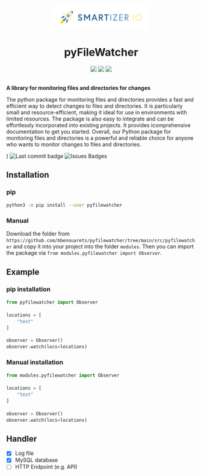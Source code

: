 <p align="center">
  <a href="https://github.com/bbenouarets/pyfilewatcher">
    <img alt="pyFileWatcher" src="./.smartizer/logo.png" width="250" />
  </a>
</p>

<h1 align="center">
  pyFileWatcher
</h1>

<div align="center">
    <img src="https://img.shields.io/github/downloads/bbenouarets/pyfilewatcher/total?style=for-the-badge" />
    <img src="https://img.shields.io/github/last-commit/bbenouarets/pyfilewatcher?color=%231BCBF2&style=for-the-badge" />
    <img src="https://img.shields.io/github/issues/bbenouarets/pyfilewatcher?style=for-the-badge" />
</div>

<br />

**A library for monitoring files and directories for changes**


The python package for monitoring files and directories provides a fast and efficient way to detect changes to files and directories. It is particularly small and resource-efficient, making it ideal for use in environments with limited resources.
The package is also easy to integrate and can be effortlessly incorporated into existing projects. It provides icomprehensive documentation to get you started.
Overall, our Python package for monitoring files and directories is a powerful and reliable choice for anyone who wants to monitor changes to files and directories.

) ![Last commit badge]() ![Issues Badges]()

## Installation

### pip

```bash
python3 -m pip install --user pyfilewatcher
```

### Manual

Download the folder from `https://github.com/bbenouarets/pyfilewatcher/tree/main/src/pyfilewatcher` and copy it into your project into the folder `modules`.
Then you can import the package via `from modules.pyfilewatcher import Observer`.

## Example

### pip installation

```python
from pyfilewatcher import Observer

locations = [
    "test"
]

observer = Observer()
observer.watch(locs=locations)
```

### Manual installation

```python
from modules.pyfilewatcher import Observer

locations = [
    "test"
]

observer = Observer()
observer.watch(locs=locations)
```

## Handler

- [x] Log file
- [x] MySQL database
- [ ] HTTP Endpoint (e.g. API)